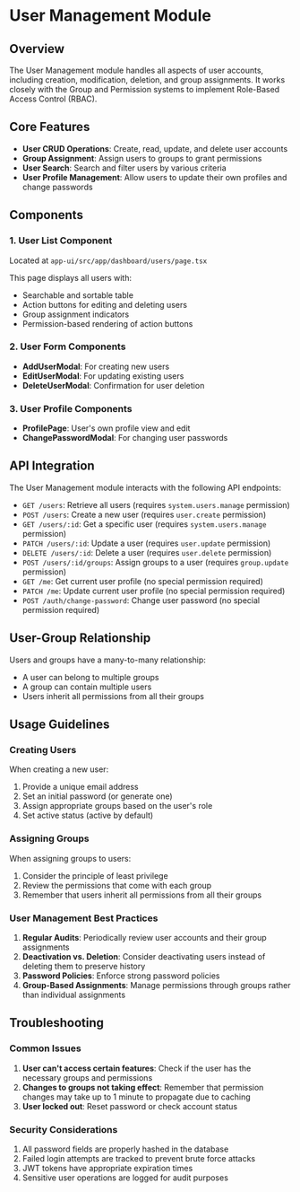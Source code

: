 # User Management Module

## Overview

The User Management module handles all aspects of user accounts, including creation, modification, deletion, and group assignments. It works closely with the Group and Permission systems to implement Role-Based Access Control (RBAC).

## Core Features

- **User CRUD Operations**: Create, read, update, and delete user accounts
- **Group Assignment**: Assign users to groups to grant permissions
- **User Search**: Search and filter users by various criteria
- **User Profile Management**: Allow users to update their own profiles and change passwords

## Components

### 1. User List Component

Located at `app-ui/src/app/dashboard/users/page.tsx`

This page displays all users with:
- Searchable and sortable table
- Action buttons for editing and deleting users
- Group assignment indicators
- Permission-based rendering of action buttons

### 2. User Form Components

- **AddUserModal**: For creating new users
- **EditUserModal**: For updating existing users
- **DeleteUserModal**: Confirmation for user deletion

### 3. User Profile Components

- **ProfilePage**: User's own profile view and edit
- **ChangePasswordModal**: For changing user passwords

## API Integration

The User Management module interacts with the following API endpoints:

- `GET /users`: Retrieve all users (requires `system.users.manage` permission)
- `POST /users`: Create a new user (requires `user.create` permission)
- `GET /users/:id`: Get a specific user (requires `system.users.manage` permission)
- `PATCH /users/:id`: Update a user (requires `user.update` permission)
- `DELETE /users/:id`: Delete a user (requires `user.delete` permission)
- `POST /users/:id/groups`: Assign groups to a user (requires `group.update` permission)
- `GET /me`: Get current user profile (no special permission required)
- `PATCH /me`: Update current user profile (no special permission required)
- `POST /auth/change-password`: Change user password (no special permission required)

## User-Group Relationship

Users and groups have a many-to-many relationship:
- A user can belong to multiple groups
- A group can contain multiple users
- Users inherit all permissions from all their groups

## Usage Guidelines

### Creating Users

When creating a new user:
1. Provide a unique email address
2. Set an initial password (or generate one)
3. Assign appropriate groups based on the user's role
4. Set active status (active by default)

### Assigning Groups

When assigning groups to users:
1. Consider the principle of least privilege
2. Review the permissions that come with each group
3. Remember that users inherit all permissions from all their groups

### User Management Best Practices

1. **Regular Audits**: Periodically review user accounts and their group assignments
2. **Deactivation vs. Deletion**: Consider deactivating users instead of deleting them to preserve history
3. **Password Policies**: Enforce strong password policies
4. **Group-Based Assignments**: Manage permissions through groups rather than individual assignments

## Troubleshooting

### Common Issues

1. **User can't access certain features**: Check if the user has the necessary groups and permissions
2. **Changes to groups not taking effect**: Remember that permission changes may take up to 1 minute to propagate due to caching
3. **User locked out**: Reset password or check account status

### Security Considerations

1. All password fields are properly hashed in the database
2. Failed login attempts are tracked to prevent brute force attacks
3. JWT tokens have appropriate expiration times
4. Sensitive user operations are logged for audit purposes
